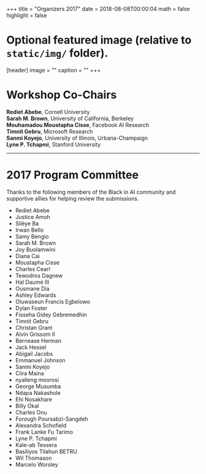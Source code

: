﻿+++
title = "Organizers 2017"
date = 2018-08-08T00:00:04
math = false
highlight = false

# Optional featured image (relative to `static/img/` folder).
[header]
image = ""
caption = ""
+++

# Workshop Co-Chairs

__Rediet Abebe__, Cornell University  
__Sarah M. Brown__, University of California, Berkeley  
__Mouhamadou Moustapha Cisse__, Facebook AI Research  
__Timnit Gebru__, Microsoft Research  
__Sanmi Koyejo__, University of Illinois, Urbana-Champaign  
__Lyne P. Tchapmi__, Stanford University  

---

# 2017 Program Committee

Thanks to the following members of the Black in AI community and supportive allies for helping review the submissions.

 - Rediet Abebe
 - Justice Amoh
 - Silèye Ba
 - Irwan Bello
 - Samy Bengio
 - Sarah M. Brown
 - Joy Buolamwini
 - Diana Cai
 - Moustapha Cisse
 - Charles Cearl
 - Tewodros Dagnew
 - Hal Daumé III
 - Ousmane Dia
 - Ashley Edwards
 - Oluwaseun Francis Egbelowo
 - Dylan Foster
 - Fisseha Gidey Gebremedhin
 - Timnit Gebru
 - Christan Grant
 - Alvin Grissom II
 - Bernease Herman
 - Jack Hessel
 - Abigail Jacobs
 - Emmanuel Johnson
 - Sanmi Koyejo
 - Ciira Maina
 - nyalleng moorosi
 - George Musumba
 - Ndapa Nakashole
 - Ehi Nosakhare
 - Billy Okal
 - Charles Onu
 - Forough Poursabzi-Sangdeh
 - Alexandra Schofield
 - Frank Lanke Fu Tarimo
 - Lyne P. Tchapmi
 - Kale-ab Tessera
 - Basiliyos Tilahun BETRU
 - Wil Thomason
 - Marcelo Worsley
